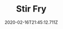 ---
templateKey: blog-post
title: Stir Fry
type: cooking
energy: 200
health: 90
description: Julienned vegetables on a bed of rice. 
featuredpost: false
date: 2020-02-16T21:45:12.711Z
featuredimage: /img/Stir_Fry.png
sellPrice: 335
tags:
  - Cave Carrot
  - Common Mushroom
  - Kale
  - Oil
  - edible
---
